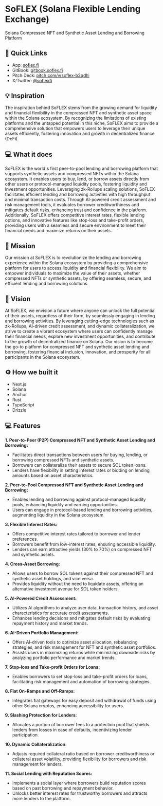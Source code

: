 # SoFLEX (Solana Flexible Lending Exchange)

Solana Compressed NFT and Synthetic Asset Lending and Borrowing Platform

## 🔗 Quick Links

- App: [soflex.fi](https://soflex.fi)
- GitBook: [gitbook.soflex.fi](https://gitbook.soflex.fi)
- Pitch Deck: [pitch.com/v/soflex-b3qdhi](https://pitch.com/v/soflex-b3qdhi)
- X/Twitter: [@soflexfi](https://twitter.com/soflexfi)

## 💡 Inspiration

The inspiration behind SoFLEX stems from the growing demand for liquidity and financial flexibility in the compressed NFT and synthetic asset space within the Solana ecosystem. By recognizing the limitations of existing platforms and the untapped potential in this niche, SoFLEX aims to provide a comprehensive solution that empowers users to leverage their unique assets efficiently, fostering innovation and growth in decentralized finance (DeFi).

## 💻 What it does

SoFLEX is the world's first peer-to-pool lending and borrowing platform that supports synthetic assets and compressed NFTs within the Solana ecosystem. It enables users to buy, lend, or borrow assets directly from other users or protocol-managed liquidity pools, fostering liquidity and investment opportunities. Leveraging zk-Rollups scaling solutions, SoFLEX facilitates efficient lending and borrowing activities with high throughput and minimal transaction costs. Through AI-powered credit assessment and risk management tools, it evaluates borrower creditworthiness and mitigates default risks, enhancing trust and confidence in the platform. Additionally, SoFLEX offers competitive interest rates, flexible lending options, and innovative features like stop-loss and take-profit orders, providing users with a seamless and secure environment to meet their financial needs and maximize returns on their assets.

## 🎯 Mission

Our mission at SoFLEX is to revolutionize the lending and borrowing experience within the Solana ecosystem by providing a comprehensive platform for users to access liquidity and financial flexibility. We aim to empower individuals to maximize the value of their assets, whether compressed NFTs or synthetic assets, by offering seamless, secure, and efficient lending and borrowing solutions.

## 🌟 Vision

At SoFLEX, we envision a future where anyone can unlock the full potential of their assets, regardless of their form, by seamlessly engaging in lending and borrowing activities. By leveraging cutting-edge technologies such as zk-Rollups, AI-driven credit assessment, and dynamic collateralization, we strive to create a vibrant ecosystem where users can confidently manage their financial needs, explore new investment opportunities, and contribute to the growth of decentralized finance on Solana. Our vision is to become the go-to platform for compressed NFT and synthetic asset lending and borrowing, fostering financial inclusion, innovation, and prosperity for all participants in the Solana ecosystem.

## ⚙️ How we built it

- Next.js
- Solana
- Anchor
- Rust
- TypeScript
- Drizzle

## 💻 Features

**1. Peer-to-Peer (P2P) Compressed NFT and Synthetic Asset Lending and Borrowing:**

- Facilitates direct transactions between users for buying, lending, or borrowing compressed NFTs and synthetic assets.
- Borrowers can collateralize their assets to secure SOL token loans.
- Lenders have flexibility in setting interest rates or bidding on lending amounts based on asset characteristics.

**2. Peer-to-Pool Compressed NFT and Synthetic Asset Lending and Borrowing:**

- Enables lending and borrowing against protocol-managed liquidity pools, enhancing liquidity and earning opportunities.
- Users can engage in protocol-based lending and borrowing activities, augmenting liquidity in the Solana ecosystem.

**3. Flexible Interest Rates:**

- Offers competitive interest rates tailored to borrower and lender preferences.
- Borrowers benefit from low-interest rates, ensuring accessible liquidity.
- Lenders can earn attractive yields (30% to 70%) on compressed NFT and synthetic assets.

**4. Cross-Asset Borrowing:**

- Allows users to borrow SOL tokens against their compressed NFT and synthetic asset holdings, and vice versa.
- Provides liquidity without the need to liquidate assets, offering an alternative investment avenue for SOL token holders.

**5. AI-Powered Credit Assessment:**

- Utilizes AI algorithms to analyze user data, transaction history, and asset characteristics for accurate credit assessments.
- Enhances lending decisions and mitigates default risks by evaluating repayment history and market trends.

**6. AI-Driven Portfolio Management:**

- Offers AI-driven tools to optimize asset allocation, rebalancing strategies, and risk management for NFT and synthetic asset portfolios.
- Assists users in maximizing returns while minimizing downside risks by analyzing portfolio performance and market trends.

**7. Stop-loss and Take-profit Orders for Loans:**

- Enables borrowers to set stop-loss and take-profit orders for loans, facilitating risk management and automation of borrowing strategies.

**8. Fiat On-Ramps and Off-Ramps:**

- Integrates fiat gateways for easy deposit and withdrawal of funds using other Solana cryptos, enhancing accessibility for users.

**9. Slashing Protection for Lenders:**

- Allocates a portion of borrower fees to a protection pool that shields lenders from losses in case of defaults, incentivizing lender participation.

**10. Dynamic Collateralization:**

- Adjusts required collateral ratio based on borrower creditworthiness or collateral asset volatility, providing flexibility for borrowers and risk management for lenders.

**11. Social Lending with Reputation Scores:**

- Implements a social layer where borrowers build reputation scores based on past borrowing and repayment behavior.
- Unlocks better interest rates for trustworthy borrowers and attracts more lenders to the platform.
